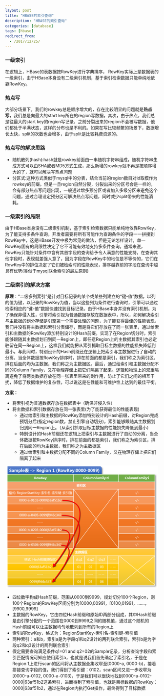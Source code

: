 ```yaml
---
layout: post
title: "HBASE的索引查询"
description: "HBASE的索引查询"
categories: [database]
tags: [hbase]
redirect_from:
  - /2017/12/25/
---
```

### 一级索引
在逻辑上，HBase的表数据按RowKey进行字典排序， RowKey实际上是数据表的一级索引，由于HBase本身没有二级索引机制，基于索引检索数据只能单纯地依靠RowKey。      

### 热点写
大部分场景下，我们的rowkey总是顺序增大的，存在比较明显的问题就是**热点写**，我们总是向最大的start key所在的region写数据，其次，由于热点，我们总是往最大的start key的region写记录，之前分裂出来的region不会被写数据，他们都处于半满状态，这样的分布也是不利的。如果在写比较频繁的场景下，数据增长太快，split的次数也会增多，由于split是比较耗费资源的。

### 热点写的解决思路
 - 随机散列(hash):hash就是rowkey前面由一串随机字符串组成，随机字符串生成方式可以由SHA或者MD5方式生成，那么新增的rowkey就不再是按顺序增大的了，就可以解决写热点问题
 - 分区式:这种方式类似于mysql中的分表，结合当前的region数目对id取模作为rowkey的前缀。但是一旦region自然分裂，分裂出来的分区号会是一样的，会有部分热点写问题出现，一般通过增多预分区或者加入多级分区来避免这个问题，通过合理设定预分区可解决热点写问题，同时减少split带来的性能消耗。

### 一级索引的局限
由于HBase本身没有二级索引机制，基于索引检索数据只能单纯地依靠RowKey，为了能支持多条件查询，开发者需要将所有可能作为查询条件的字段一一拼接到RowKey中，这是HBase开发中极为常见的做法，但是无论怎样设计，单一RowKey固有的局限性决定了它不可能有效地支持多条件查询。通常来说，RowKey只能针对条件中含有其首字段的查询给予令人满意的性能支持，在查询其他字段时，表现就差强人意了，因为字段在RowKey中的地位是不等价的，它们在RowKey中的排位决定了它们被检索时的性能表现，排序越靠前的字段在查询中越具有优势(类似于mysql联合索引的最左原则)

### 二级索引的解决方案
**原理**：“二级多列索引”是针对目标记录的某个或某些列建立的“键-值”数据，以列的值为键，以记录的RowKey为值，当以这些列为条件进行查询时，引擎可以通过检索相应的“键-值”数据快速找到目标记录。由于HBase本身并没有索引机制，为了确保非侵入性，引擎将索引视为普通数据存放在数据表中，所以，如何解决索引与主数据的划分存储是引擎第一个需要处理的问题，为了能获得最佳的性能表现，我们并没有将主数据和索引分表储存，而是将它们存放在了同一张表里，通过给索引和主数据的RowKey添加特别设计的Hash前缀，实现了在Region切分时，索引能够跟随其主数据划归到同一Region上，即任意Region上的主数据其索引也必定驻留在同一Region上，这样我们就能把从索引抓取目标主数据的性能损失降低到最小。与此同时，特别设计的Hash前缀还在逻辑上把索引与主数据进行了自动的分离，当全体数据按RowKey排序时，排在前面的都是索引，我们称之为索引区，排在后面的均为主数据，我们称之为主数据区。最后，通过给索引和主数据分配不同的Column Family，又在物理存储上把它们隔离了起来。逻辑和物理上的双重隔离避免了将两类数据存放在同一张表里带来的副作用，防止了它们之间的相互干扰，降低了数据维护的复杂性，可以说这是在性能和可维护性上达到的最佳平衡。

**方案：**
- 将索引视为普通数据存放在数据表中（确保非侵入性）
- 将主数据和索引数据存放在同一张表里(为了能获得最佳的性能表现)
  - 通过给索引和主数据的RowKey添加特别设计的Hash前缀，对Region完成预切分后(指定region数，禁止引擎自动切分)，索引能够跟随其主数据划归到同一Region上。（从索引抓取目标主数据的性能损失降低到最小）
  - 特别设计的Hash前缀还在逻辑上把索引与主数据进行了自动的分离，当全体数据按RowKey排序时，排在前面的都是索引，我们称之为索引区，排在后面的均为主数据，我们称之为主数据区
  - 通过给索引和主数据分配不同的Column Family，又在物理存储上把它们隔离了起来

<center><img src="/assets/images/post/2017-12-25-hbase-search-index/index.png" width="500"/></center>

- 四位数字构成Hash前缀，范围从0000到9999，规划切分100个Region，则100个Region的RowKey区间分别为[0000,0099]，[0100,0199]，……，[9900,9999]
- 主数据的RowKey，它由四位Hash前缀和原始ID两部分组成，其中Hash前缀是由引擎分配的一个范围在0000到9999之间的随机值，通过这个随机的Hash前缀可以让主数据均匀地散列到所有的Region上
- 索引的RowKey，格式为：RegionStartKey-索引名-索引键-索引值
- 两种索引：a和b，索引a是为字段q1和q2设计的两列联合索引，索引b是为字段q2和q3设计的两列联合索引
- 假定需要查询满足条件q1=01 and q2=02的Sample记录，分析查询字段和索引匹配情况可知应使用索引a，也就是说我们首先确定了索引名，于是在Region 1上进行scan的区间将从主数据全集收窄至[0000-a, 0000-b)，接着拼接查询字段的值，我们得到了索引键：0102，scan区间又进一步收窄为[0000-a-0102, 0000-a-0103)，于是我们可以很快地找到0000-a-0102-0000|63af51b2这条索引，进而得到了索引值，也就是目标数据的RowKey：0000|63af51b2，通过在Region内执行Get操作，最终得到了目标数据

